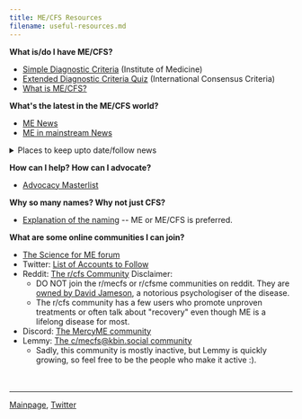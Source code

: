 ```yaml
---
title: ME/CFS Resources
filename: useful-resources.md
---
```


**What is/do I have ME/CFS?**
* [Simple Diagnostic Criteria](https://nap.nationalacademies.org/resource/19012/MECFS_ProposedDiagnosticCriteria.jpg) (Institute of Medicine)
* [Extended Diagnostic Criteria Quiz](https://d3n8a8pro7vhmx.cloudfront.net/meadvocacy/pages/22/attachments/original/1478717636/ICC_Questionnaire_Nov_2016.pdf) (International Consensus Criteria)
* [What is ME/CFS?](https://me-cfs.github.io/me-cfs.html) 

**What's the latest in the ME/CFS world?**
* [ME News](community-news.md)
* [ME in mainstream News](me-inthenews.md)
<details markdown="1">
  <summary>Places to keep upto date/follow news</summary>
* [Trial By Error](https://virology.ws/david-tuller-posts/) a column by a journalist and public health expert (in ME/CFS/LC) David Tuller
* [Science for ME](https://www.s4me.info) has an extremely comprehensive weekly news in brief; and hosts discussions on all the new studies
* [Whitney Dafoe's Blog](https://whitneydafoe.com/mecfs/) shares the experience of living when very severely affected
* [Tom Kindlon's twitter account](https://x.com/tomkindlon?s=21) shares most of the recent research papers
* [Healthrising](https://www.healthrising.org) posts longer pieces on recent topics (usually research)
* [The Sick Times](https://thesicktimes.org) a news source following long covid
</details>

**How can I help? How can I advocate?**
* [Advocacy Masterlist](how-to-help.md)

**Why so many names? Why not just CFS?**
* [Explanation of the naming](https://www.s4me.info/threads/the-name-question.332/) -- ME or ME/CFS is preferred.

**What are some online communities I can join?**
* [The Science for ME forum](https://www.s4me.info)
* Twitter: [List of Accounts to Follow](https://x.com/i/lists/1792252442643509657)
* Reddit: [The r/cfs Community](https://www.reddit.com/r/cfs/s/FOHNXA7Cu1) Disclaimer:
  * DO NOT join the r/mecfs or r/cfsme communities on reddit. They are [owned by David Jameson](https://forums.phoenixrising.me/threads/the-moderator-of-reddit-r-cfsme-r-mecfs-pushes-cbt-and-brain-retraining-and-get-and-bans-you-if-you-say-something-about-it.90736/), a notorious psychologiser of the disease.
  * The r/cfs community has a few users who promote unproven treatments or often talk about "recovery" even though ME is a lifelong disease for most.
* Discord: [The MercyME community](https://discord.gg/dQYyXjZ9)
* Lemmy: [The c/mecfs@kbin.social community](https://kbin.social/index.php/m/mecfs)
  * Sadly, this community is mostly inactive, but Lemmy is quickly growing, so feel free to be the people who make it active :). 
<br/><br/><br/>

---

[Mainpage](https://me-cfs.github.io), [Twitter](https://twitter.com/yann_mecfs)
